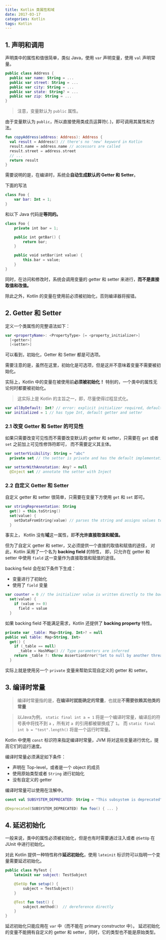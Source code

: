 ```yaml
---
title: Kotlin 类属性和域
date: 2017-03-17
categories: Kotlin
tags: Kotlin
---
```


## 1. 声明和调用

声明类中的属性和值很简单，类似 Java，使用 `var` 声明变量，使用 `val` 声明常量。

```kotlin
public class Address {
  public var name: String = ...
  public var street: String = ...
  public var city: String = ...
  public var state: String? = ...
  public var zip: String = ...
}
```

<!-- more -->

> 注意，变量默认为 `public` 属性。

由于变量默认为 `public`，所以直接使用类成员运算符(`.`)，即可调用其属性和方法。

```kotlin
fun copyAddress(address: Address): Address {
  val result = Address() // there's no 'new' keyword in Kotlin
  result.name = address.name // accessors are called
  result.street = address.street
  // ...
  return result
}
```

需要说明的是，在编译时，系统会**自动生成默认的 Getter 和 Setter**。

下面的写法
```kotlin
class Foo {
    var bar: Int = 1;
}
```

和以下 Java 代码是**等同的。**

```kotlin
class Foo {
    private int bar = 1;

    public int getBar() {
        return bar;
    }

    public void setBar(int value) {
        this.bar = value;
    }
}
```

同时，在访问和修改时，系统会调用变量的 getter 和 setter 来进行，**而不是直接取值和改值。**

除此之外，Kotlin 的变量在使用前必须被初始化，否则编译器将报错。





## 2. Getter 和 Setter

定义一个类属性的完整语法如下：

```kotlin
var <propertyName>: <PropertyType> [= <property_initializer>]
  [<getter>]
  [<setter>]
```

可以看到，初始化，Getter 和 Setter 都是可选项。

需要注意的是，虽然在这里，初始化是可选项，但是这并不意味着变量不需要被初始化。

实际上，Kotlin 中的变量在被使用前**必须被初始化！**
特别的，一个类中的属性无论何时都要被初始化。

> 这实际上是 Kotlin 的主旨之一，即，尽量使得过程显式化。


```kotlin
var allByDefault: Int? // error: explicit initializer required, default getter and setter implied
var initialized = 1 // has type Int, default getter and setter
```

### 2.1 改变 Getter 和 Setter 的可见性

如果只需要改变可见性而不需要改变默认的 getter 和 setter，只需要在 `get` 或者 `set` 之前加上可见性修饰符即可，
而不需要定义其主体。


```kotlin
var setterVisibility: String = "abc"
  private set // the setter is private and has the default implementation

var setterWithAnnotation: Any? = null
  @Inject set // annotate the setter with Inject
```


### 2.2 自定义 Getter 和 Setter

自定义 getter 和 setter 很简单，只需要在变量下方使用 `get` 和 `set` 即可。

```kotlin
var stringRepresentation: String
  get() = this.toString()
  set(value) {
    setDataFromString(value) // parses the string and assigns values to other properties
  }
```

事实上， Kotlin 没有**域**这一属性，即**不允许直接取值和赋值。**

但为了自定义 getter 和 setter，又必须提供一个直接的取值和赋值的途径，
对此，Kotlin 采用了一个名为 **backing field** 的特性，
即，只允许在 getter 和 setter 中使用 `field` 这一变量作为直接取值和赋值的途径。

backing field 会在如下条件下生成：

- 变量进行了初始化
- 使用了 `field` 变量

```kotlin
var counter = 0 // the initializer value is written directly to the backing field
  set(value) {
    if (value >= 0)
      field = value
  }
```

如果 backing field 不能满足需求，Kotlin 还提供了 **backing property** 特性。

```kotlin
private var _table: Map<String, Int>? = null
public val table: Map<String, Int>
  get() {
    if (_table == null)
      _table = HashMap() // Type parameters are inferred
    return _table ?: throw AssertionError("Set to null by another thread")
  }
```

实际上就是使用另一个 `private` 变量来帮助实现自定义的 getter 和 setter。

## 3. 编译时常量

> 编译时常量指的是，**在编译时就能确定的常量**，也就是**不需要依赖其他类的常量**

> 以Java为例， `static final int a = 1` 将是一个编译时常量，编译后的符号表中将找不到 `a` ，所有对 `a `的引用都被替换成了 `1`。
而 `static final int b = "test".length()` 将是一个运行时常量。

Kotlin 中使用 `const` 标识符来指定编译时常量，JVM 将对这些变量进行优化，提高它们的运行速度。

编译时常量必须满足如下条件：

- 声明在 Top-level，或者是一个 object 的成员
- 使用原始类型或者 `String` 进行初始化
- 没有自定义的 getter

编译时常量可以使用在注解中。

```kotlin
const val SUBSYSTEM_DEPRECATED: String = "This subsystem is deprecated"

@Deprecated(SUBSYSTEM_DEPRECATED) fun foo() { ... }
```




## 4. 延迟初始化

一般来说，类中的属性必须被初始化，但是也有时需要通过注入或者 `@SetUp` 在 JUnit 中进行初始化。

对此 Kotlin 提供一种特性称作**延迟初始化**，使用 `lateinit` 标识符可以指明一个变量需要延迟初始化。

```kotlin
public class MyTest {
    lateinit var subject: TestSubject

    @SetUp fun setup() {
        subject = TestSubject()
    }

    @Test fun test() {
        subject.method()  // dereference directly
    }
}
```

延迟初始化只能应用在 `var` 中（而不能在 primary constructor 中）。
延迟初始化的变量不能拥有自定义的 getter 和 setter，同时，它的类型也不能是原始类型。
